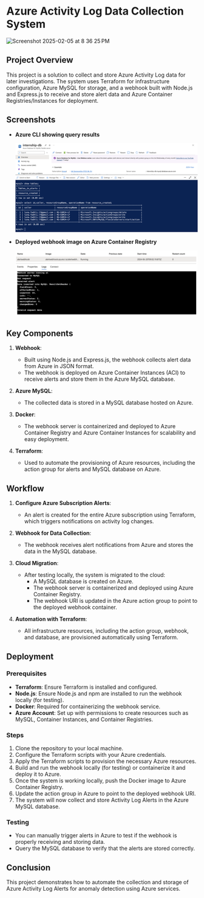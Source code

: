 # Azure Activity Log Data Collection System

<img width="600" height="500" alt="Screenshot 2025-02-05 at 8 36 25 PM" src="https://github.com/user-attachments/assets/700a78ad-e24c-42f7-a55e-aed2743fbb2f" />


## Project Overview

This project is a solution to collect and store Azure Activity Log data for later investigations. The system uses Terraform for infrastructure configuration, Azure MySQL for storage, and a webhook built with Node.js and Express.js to receive and store alert data and Azure Container Registries/Instances for deployment.

## Screenshots

- **Azure CLI showing query results**  

  ![Azure CLI showing query results](https://github.com/luluna02/Azure-Activity-Log-collection/blob/35fe1c549e2ffe039ca8f9e1517e37c466b89de6/Screenshots/Database%20Azure%20CLI%20for%20received%20alerts.png)

- **Deployed webhook image on Azure Container Registry**  

  ![Deployed webhook image on Azure Container Registry](https://github.com/luluna02/Azure-Activity-Log-collection/blob/35fe1c549e2ffe039ca8f9e1517e37c466b89de6/Screenshots/Deployed%20webhook%20image%20on%20Azure%20Container%20Registry.png)

## Key Components

1. **Webhook**:  
   - Built using Node.js and Express.js, the webhook collects alert data from Azure in JSON format.
   - The webhook is deployed on Azure Container Instances (ACI) to receive alerts and store them in the Azure MySQL database.
   
2. **Azure MySQL**:  
   - The collected data is stored in a MySQL database hosted on Azure.
   
3. **Docker**:  
   - The webhook server is containerized and deployed to Azure Container Registry and Azure Container Instances for scalability and easy deployment.

4. **Terraform**:  
   - Used to automate the provisioning of Azure resources, including the action group for alerts and MySQL database on Azure.

## Workflow

1. **Configure Azure Subscription Alerts**:  
   - An alert is created for the entire Azure subscription using Terraform, which triggers notifications on activity log changes.
   
2. **Webhook for Data Collection**:  
   - The webhook receives alert notifications from Azure and stores the data in the MySQL database.

3. **Cloud Migration**:  
   - After testing locally, the system is migrated to the cloud:
     - A MySQL database is created on Azure.
     - The webhook server is containerized and deployed using Azure Container Registry.
     - The webhook URI is updated in the Azure action group to point to the deployed webhook container.

4. **Automation with Terraform**:  
   - All infrastructure resources, including the action group, webhook, and database, are provisioned automatically using Terraform.

## Deployment

### Prerequisites

- **Terraform**: Ensure Terraform is installed and configured.
- **Node.js**: Ensure Node.js and npm are installed to run the webhook locally (for testing).
- **Docker**: Required for containerizing the webhook service.
- **Azure Account**: Set up with permissions to create resources such as MySQL, Container Instances, and Container Registries.

### Steps

1. Clone the repository to your local machine.
2. Configure the Terraform scripts with your Azure credentials.
3. Apply the Terraform scripts to provision the necessary Azure resources.
4. Build and run the webhook locally (for testing) or containerize it and deploy it to Azure.
5. Once the system is working locally, push the Docker image to Azure Container Registry.
6. Update the action group in Azure to point to the deployed webhook URI.
7. The system will now collect and store Activity Log Alerts in the Azure MySQL database.

### Testing

- You can manually trigger alerts in Azure to test if the webhook is properly receiving and storing data.
- Query the MySQL database to verify that the alerts are stored correctly.

## Conclusion

This project demonstrates how to automate the collection and storage of Azure Activity Log Alerts for anomaly detection using Azure services.
